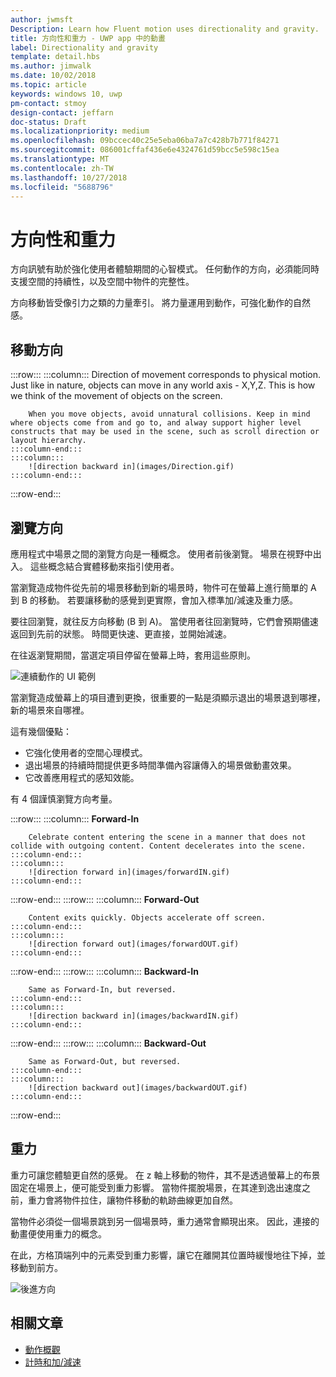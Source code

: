 ```yaml
---
author: jwmsft
Description: Learn how Fluent motion uses directionality and gravity.
title: 方向性和重力 - UWP app 中的動畫
label: Directionality and gravity
template: detail.hbs
ms.author: jimwalk
ms.date: 10/02/2018
ms.topic: article
keywords: windows 10, uwp
pm-contact: stmoy
design-contact: jeffarn
doc-status: Draft
ms.localizationpriority: medium
ms.openlocfilehash: 09bccec40c25e5eba06ba7a7c428b7b771f84271
ms.sourcegitcommit: 086001cffaf436e6e4324761d59bcc5e598c15ea
ms.translationtype: MT
ms.contentlocale: zh-TW
ms.lasthandoff: 10/27/2018
ms.locfileid: "5688796"
---
```

# <a name="directionality-and-gravity"></a>方向性和重力

方向訊號有助於強化使用者體驗期間的心智模式。 任何動作的方向，必須能同時支援空間的持續性，以及空間中物件的完整性。

方向移動皆受像引力之類的力量牽引。 將力量運用到動作，可強化動作的自然感。

## <a name="direction-of-movement"></a>移動方向

:::row:::
    :::column:::
        Direction of movement corresponds to physical motion. Just like in nature, objects can move in any world axis - X,Y,Z. This is how we think of the movement of objects on the screen.

        When you move objects, avoid unnatural collisions. Keep in mind where objects come from and go to, and alway support higher level constructs that may be used in the scene, such as scroll direction or layout hierarchy.
    :::column-end:::
    :::column:::
        ![direction backward in](images/Direction.gif)
    :::column-end:::
:::row-end:::

## <a name="direction-of-navigation"></a>瀏覽方向

應用程式中場景之間的瀏覽方向是一種概念。 使用者前後瀏覽。 場景在視野中出入。 這些概念結合實體移動來指引使用者。

當瀏覽造成物件從先前的場景移動到新的場景時，物件可在螢幕上進行簡單的 A 到 B 的移動。 若要讓移動的感覺到更實際，會加入標準加/減速及重力感。

要往回瀏覽，就往反方向移動 (B 到 A)。 當使用者往回瀏覽時，它們會預期儘速返回到先前的狀態。 時間更快速、更直接，並開始減速。

在往返瀏覽期間，當選定項目停留在螢幕上時，套用這些原則。

![連續動作的 UI 範例](images/continuous3.gif)

當瀏覽造成螢幕上的項目遭到更換，很重要的一點是須顯示退出的場景退到哪裡，新的場景來自哪裡。

這有幾個優點：

- 它強化使用者的空間心理模式。
- 退出場景的持續時間提供更多時間準備內容讓傳入的場景做動畫效果。
- 它改善應用程式的感知效能。

有 4 個謹慎瀏覽方向考量。

:::row:::
    :::column:::
        **Forward-In**

        Celebrate content entering the scene in a manner that does not collide with outgoing content. Content decelerates into the scene.
    :::column-end:::
    :::column:::
        ![direction forward in](images/forwardIN.gif)
    :::column-end:::
:::row-end:::
:::row:::
    :::column:::
        **Forward-Out**

        Content exits quickly. Objects accelerate off screen.
    :::column-end:::
    :::column:::
        ![direction forward out](images/forwardOUT.gif)
    :::column-end:::
:::row-end:::
:::row:::
    :::column:::
        **Backward-In**

        Same as Forward-In, but reversed.
    :::column-end:::
    :::column:::
        ![direction backward in](images/backwardIN.gif)
    :::column-end:::
:::row-end:::
:::row:::
    :::column:::
        **Backward-Out**

        Same as Forward-Out, but reversed.
    :::column-end:::
    :::column:::
        ![direction backward out](images/backwardOUT.gif)
    :::column-end:::
:::row-end:::

## <a name="gravity"></a>重力

重力可讓您體驗更自然的感覺。 在 z 軸上移動的物件，其不是透過螢幕上的布景固定在場景上，便可能受到重力影響。 當物件擺脫場景，在其達到逸出速度之前，重力會將物件拉住，讓物件移動的軌跡曲線更加自然。

當物件必須從一個場景跳到另一個場景時，重力通常會顯現出來。 因此，連接的動畫便使用重力的概念。

在此，方格頂端列中的元素受到重力影響，讓它在離開其位置時緩慢地往下掉，並移動到前方。

![後進方向](images/continuity-photos.gif)

## <a name="related-articles"></a>相關文章

- [動作概觀](index.md)
- [計時和加/減速](timing-and-easing.md)